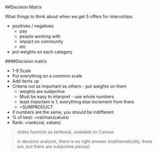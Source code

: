 ##Decision Matrix

What things to think about when we get 5 offers for internships:
 - positives / negatives
   - pay
   - people working with
   - impact on community
   - etc
 - put weights on each category


####Decision matrix

 - 1-9 Scale
 - Put everything on a common scale
 - Add items up
 - Criteria not as important as others - put weights on them
   - weights are subjective
   - Must be easy to interpret - use whole numbers
   - least important is 1, everything else increment from there
   - =SUMPRODUCT
 - if numbers are the same, you should be indifferent
 - % of best: =val/max(values)
 - Rank: =rank(val, values)

> slides function as textbook, available on Canvas

> in decision analysis, there is no right answer (mathematically, there are, but 
> there are subjective pieces)
